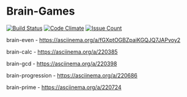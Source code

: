 # Brain-Games

[![Build Status](https://travis-ci.org/johnromanoff/project-lvl1-s408.svg?branch=master)](https://travis-ci.org/johnromanoff/project-lvl1-s408)
[![Code Climate](https://codeclimate.com/github/johnromanoff/project-lvl1-s408/badges/gpa.svg)](https://codeclimate.com/github/johnromanoff/project-lvl1-s408)
[![Issue Count](https://codeclimate.com/github/johnromanoff/project-lvl1-s408/badges/issue_count.svg)](https://codeclimate.com/github/johnromanoff/project-lvl1-s408)

brain-even - https://asciinema.org/a/fGXptOGBZpaiKGQJQ7JAPvoy2

brain-calc - https://asciinema.org/a/220385

brain-gcd - https://asciinema.org/a/220398

brain-progression - https://asciinema.org/a/220686

brain-prime - https://asciinema.org/a/220724